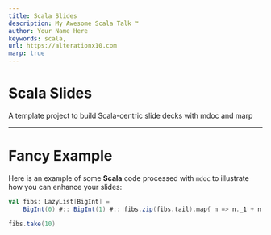 ```yaml
---
title: Scala Slides
description: My Awesome Scala Talk ™️
author: Your Name Here
keywords: scala,
url: https://alterationx10.com
marp: true
---
```


# Scala Slides

A template project to build Scala-centric slide decks with mdoc and marp

---

# Fancy Example

Here is an example of some **Scala** code processed with `mdoc` to illustrate
how you can enhance your slides:

```scala mdoc:silent
val fibs: LazyList[BigInt] =
    BigInt(0) #:: BigInt(1) #:: fibs.zip(fibs.tail).map{ n => n._1 + n._2 }
```
```scala mdoc
fibs.take(10)
```


